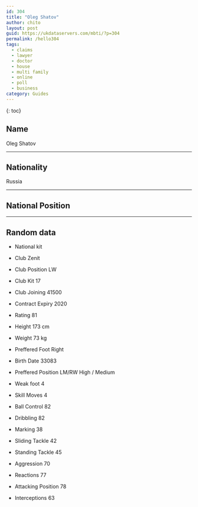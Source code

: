 ```yaml
---
id: 304
title: "Oleg Shatov"
author: chito
layout: post
guid: https://ukdataservers.com/mbti/?p=304
permalink: /hello304
tags:
  - claims
  - lawyer
  - doctor
  - house
  - multi family
  - online
  - poll
  - business
category: Guides
---
```

{: toc}

## Name 
Oleg Shatov 

* * *

## Nationality 
Russia 

* * *

## National Position 

* * *

## Random data 

 * National kit 
 * Club 
Zenit 

 * Club Position 
LW 

 * Club Kit 
17 

 * Club Joining 
41500 

 * Contract Expiry 
2020 

 * Rating 
81 

 * Height 
173 cm 

 * Weight 
73 kg 

 * Preffered Foot 
Right 

 * Birth Date 
33083 

 * Preffered Position 
LM/RW High / Medium 

 * Weak foot 
4 

 * Skill Moves 
4 

 * Ball Control 
82 

 * Dribbling 
82 

 * Marking 
38 

 * Sliding Tackle 
42 

 * Standing Tackle 
45 

 * Aggression 
70 

 * Reactions 
77 

 * Attacking Position 
78 

 * Interceptions 
63